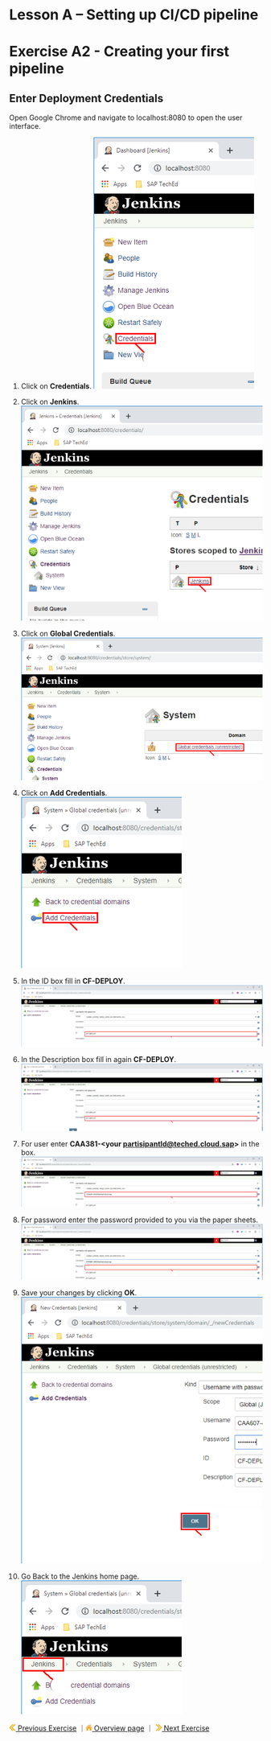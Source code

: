 # Lesson A – Setting up CI/CD pipeline
# Exercise A2 - Creating your first pipeline

## Enter Deployment Credentials
Open Google Chrome and navigate to localhost:8080 to open the user interface.

1. Click on **Credentials**.
![](../../images/a/a2_credentials.png)

2. Click on **Jenkins**.
![](../../images/a/a2_jenkins.png)

3. Click on **Global Credentials**.
![](../../images/a/a2_global_credentials.png)

4. Click on **Add Credentials**.
![](../../images/a/a2_add_credentials.png)


5. In the ID box fill in **CF-DEPLOY**.
![](../../images/a/a2_id_cf_deploy.png)


6. In the Description box fill in again **CF-DEPLOY**.
![](../../images/a/a2_desc_cf_deploy.png)

7. For user enter **CAA381-\<your partisipantId@teched.cloud.sap>** in the box.
![](../../images/a/a2_enter_user.png)

8. For password enter the password provided to you via the paper sheets.
![](../../images/a/a2_enter_pass.png)

9. Save your changes by clicking **OK**.
![](../../images/a/a2_click_ok.png)

10. Go Back to the Jenkins home page.
![](../../images/a/a2_back_to_jenkins.png)


[![](../../images/nav-previous.png) Previous Exercise](../A1/README.md) ｜[![](../../images/nav-home.png) Overview page](../../README.md) ｜ [![](../../images/nav-next.png) Next Exercise](../exercises/prep/B.md)
